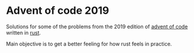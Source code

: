 # Advent of code 2019

Solutions for some of the problems from the 2019 edition of [advent of code](https://adventofcode.com/2019) written in [rust](https://www.rust-lang.org/).

Main objective is to get a better feeling for how rust feels in practice.
